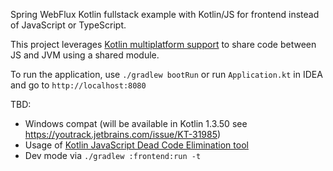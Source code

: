 Spring WebFlux Kotlin fullstack example with Kotlin/JS for frontend instead of JavaScript or TypeScript.

This project leverages [Kotlin multiplatform support](http://kotlinlang.org/docs/reference/multiplatform.html)
to share code between JS and JVM using a shared module.

To run the application, use `./gradlew bootRun` or run `Application.kt` in IDEA and go to `http://localhost:8080`

TBD:
- Windows compat (will be available in Kotlin 1.3.50 see https://youtrack.jetbrains.com/issue/KT-31985)
- Usage of [Kotlin JavaScript Dead Code Elimination tool](https://kotlinlang.org/docs/reference/javascript-dce.html)
- Dev mode via `./gradlew :frontend:run -t`
